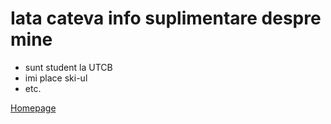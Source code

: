 # Iata cateva info suplimentare despre mine

- sunt student la UTCB
- imi place ski-ul
- etc.

[Homepage](index.md)
